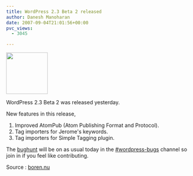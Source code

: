 ```yaml
---
title: WordPress 2.3 Beta 2 released
author: Danesh Manoharan
date: 2007-09-04T21:01:56+00:00
pvc_views:
  - 3045

---
```

<img loading="lazy" src="/wp-content/uploads/2007/02/wp-20-square-button.gif" height="112" width="112" />

WordPress 2.3 Beta 2 was released yesterday.

New features in this release,

  1. Improved AtomPub (Atom Publishing Format and Protocol).
  2. Tag importers for Jerome's keywords.
  3. Tag importers for Simple Tagging plugin.

The [bughunt][1] will be on as usual today in the <a href="irc://irc.freenode.net/wordpress-bugs" onclick="javascript:urchinTracker ('/outbound/article/irc.freenode.net');">#wordpress-bugs</a> channel so join in if you feel like contributing.

Source : [boren.nu][2]

 [1]: http://codex.wordpress.org/WordPress_Bug_Hunts
 [2]: http://boren.nu/archives/2007/09/04/wordpress-23-beta-2/